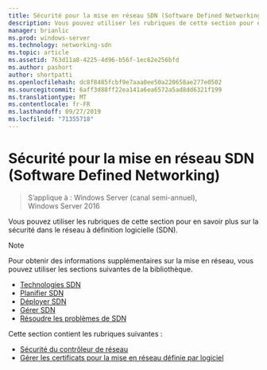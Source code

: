 ```yaml
---
title: Sécurité pour la mise en réseau SDN (Software Defined Networking)
description: Vous pouvez utiliser les rubriques de cette section pour en savoir plus sur la sécurité dans le réseau à définition logicielle \(SDN\) dans Windows Server 2016 Datacenter.
manager: brianlic
ms.prod: windows-server
ms.technology: networking-sdn
ms.topic: article
ms.assetid: 763d11a8-4225-4d96-b56f-1ec62e256bfd
ms.author: pashort
author: shortpatti
ms.openlocfilehash: dc8f8485fcbf9e7aaa0ee50a220658ae277e0502
ms.sourcegitcommit: 6aff3d88ff22ea141a6ea6572a5ad8dd6321f199
ms.translationtype: MT
ms.contentlocale: fr-FR
ms.lasthandoff: 09/27/2019
ms.locfileid: "71355718"
---
```

# <a name="security-for-sdn"></a>Sécurité pour la mise en réseau SDN (Software Defined Networking)

>S’applique à : Windows Server (canal semi-annuel), Windows Server 2016

Vous pouvez utiliser les rubriques de cette section pour en savoir plus sur la sécurité dans le réseau à définition logicielle \(SDN\).

>[!Note]
>Pour obtenir des informations supplémentaires sur la mise en réseau, vous pouvez utiliser les sections suivantes de la bibliothèque.
>
> - [Technologies SDN](../technologies/Software-Defined-Networking-Technologies.md)  
> - [Planifier SDN](../plan/Plan-Software-Defined-Networking.md) 
> - [Déployer SDN](../deploy/Deploy-Software-Defined-Networking.md)  
> - [Gérer SDN](../manage/manage-sdn.md)  
> - [Résoudre les problèmes de SDN](../troubleshoot/Troubleshoot-Software-Defined-Networking.md)

Cette section contient les rubriques suivantes :

- [Sécurité du contrôleur de réseau](nc-security.md)
- [Gérer les certificats pour la mise en réseau définie par logiciel](sdn-manage-certs.md)
